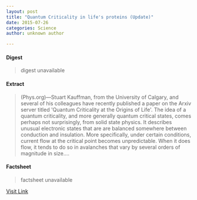 ```yaml
---
layout: post
title: "Quantum Criticality in life's proteins (Update)"
date: 2015-07-26
categories: Science
author: unknown author

---
```



#### Digest
>digest unavailable

#### Extract
>(Phys.org)—Stuart Kauffman, from the University of Calgary, and several of his colleagues have recently published a paper on the Arxiv server titled 'Quantum Criticality at the Origins of Life'. The idea of a quantum criticality, and more generally quantum critical states, comes perhaps not surprisingly, from solid state physics. It describes unusual electronic states that are are balanced somewhere between conduction and insulation. More specifically, under certain conditions, current flow at the critical point becomes unpredictable. When it does flow, it tends to do so in avalanches that vary by several orders of magnitude in size....

#### Factsheet
>factsheet unavailable

[Visit Link](http://phys.org/news348144521.html)


